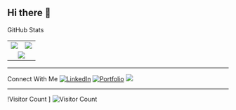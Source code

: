 ## Hi there 👋
GitHub Stats
<table>
  <tr>
    <td>
      <img src="https://github-readme-stats.vercel.app/api?username=DropTheBeat04&show_icons=true&theme=prussian" />
    </td>
    <td>
      <img src="https://github-readme-stats.vercel.app/api/top-langs/?username=DropTheBeat04&layout=compact&langs_count=10&theme=prussian" />
    </td>
  </tr>
  <tr>
    <td colspan="2" align="center">
      <img src="https://streak-stats.demolab.com/?user=DropTheBeat04&theme=dark" />
    </td>
  </tr>
</table>

---

Connect With Me
[![LinkedIn](https://img.shields.io/badge/-LinkedIn-blue?style=flat-square&logo=linkedin)](https://www.linkedin.com/in/gabriel-botha-5b522229a)
[![Portfolio](https://img.shields.io/badge/-Portfolio-black?style=flat-square&logo=github)](https://github.com/DropTheBeat04)
<a href="mailto:gabrielbotha5@gmail.com">
  <img src="https://img.shields.io/badge/-Email-red?style=flat-square&logo=gmail&logoColor=white" />
</a>

---

!Visitor Count
]
![Visitor Count](.https://komarev.com/ghpvc/?username=FreeYungHammy&color=blue)
<!--
**DropTheBeat04/DropTheBeat04** is a ✨ _special_ ✨ repository because its `README.md` (this file) appears on your GitHub profile.

Here are some ideas to get you started:

- 🔭 I’m currently working on ...
- 🌱 I’m currently learning ...
- 👯 I’m looking to collaborate on ...
- 🤔 I’m looking for help with ...
- 💬 Ask me about ...
- 📫 How to reach me: ...
- 😄 Pronouns: ...
- ⚡ Fun fact: ...
-->
